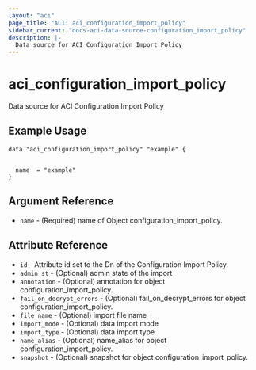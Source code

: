 ```yaml
---
layout: "aci"
page_title: "ACI: aci_configuration_import_policy"
sidebar_current: "docs-aci-data-source-configuration_import_policy"
description: |-
  Data source for ACI Configuration Import Policy
---
```


# aci_configuration_import_policy #
Data source for ACI Configuration Import Policy

## Example Usage ##

```hcl
data "aci_configuration_import_policy" "example" {


  name  = "example"
}
```
## Argument Reference ##
* `name` - (Required) name of Object configuration_import_policy.



## Attribute Reference

* `id` - Attribute id set to the Dn of the Configuration Import Policy.
* `admin_st` - (Optional) admin state of the import
* `annotation` - (Optional) annotation for object configuration_import_policy.
* `fail_on_decrypt_errors` - (Optional) fail_on_decrypt_errors for object configuration_import_policy.
* `file_name` - (Optional) import file name
* `import_mode` - (Optional) data import mode
* `import_type` - (Optional) data import type
* `name_alias` - (Optional) name_alias for object configuration_import_policy.
* `snapshot` - (Optional) snapshot for object configuration_import_policy.
